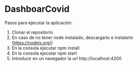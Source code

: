 # DashboarCovid

Pasos para ejecutar la aplicación:
1. Clonar el repositorio
2. En caso de no tener node instalado, descargarlo e instalarlo (https://nodejs.org/)
3. En la consola ejecutar npm install
4. En la consola ejecutar npm start
5. Introducir en un navegador la url http://localhost:4200

